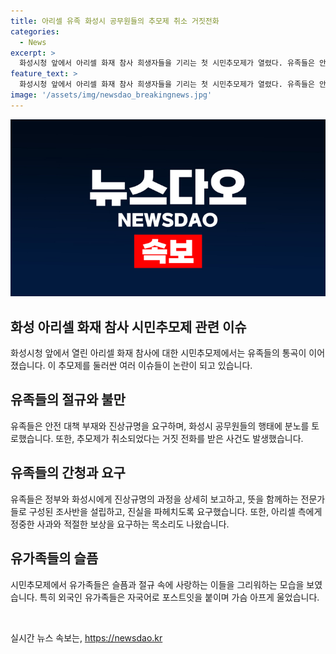 ```yaml
---
title: 아리셀 유족 화성시 공무원들의 추모제 취소 거짓전화
categories:
  - News
excerpt: >
  화성시청 앞에서 아리셀 화재 참사 희생자들을 기리는 첫 시민추모제가 열렸다. 유족들은 안전대책 부재와 현장 조치를 명확하게 요구하며 고소고발에 이르기도 했는데, 화성시가 추모제를 방해하고 거짓 전화까지 한 것으로 알려졌다. 이에 유족들은 분통을 터뜨렸고, 대책위는 화성시에 대한 고소고발을 배경으로 현장에서 끈질긴 투쟁을 이어갔다. 이 와중에서도 중국인 유가족들은 자신들의 슬픔을 표출하고 끝나고 나면서도 영예이며 부모와 아이들 모두 하나가 되어 울부짖었다. (요약문 종료)  
feature_text: >
  화성시청 앞에서 아리셀 화재 참사 희생자들을 기리는 첫 시민추모제가 열렸다. 유족들은 안전대책 부재와 현장 조치를 명확하게 요구하며 고소고발에 이르기도 했는데, 화성시가 추모제를 방해하고 거짓 전화까지 한 것으로 알려졌다. 이에 유족들은 분통을 터뜨렸고, 대책위는 화성시에 대한 고소고발을 배경으로 현장에서 끈질긴 투쟁을 이어갔다. 이 와중에서도 중국인 유가족들은 자신들의 슬픔을 표출하고 끝나고 나면서도 영예이며 부모와 아이들 모두 하나가 되어 울부짖었다. (요약문 종료)  
image: '/assets/img/newsdao_breakingnews.jpg'
---
```


<p><img src="/assets/img/newsdao_breakingnews.jpg" alt="implanttips 속보" /></p>

<h2 data-ke-size="size26">화성 아리셀 화재 참사 시민추모제 관련 이슈</h2>

<p data-ke-size="size16">화성시청 앞에서 열린 아리셀 화재 참사에 대한 시민추모제에서는 유족들의 통곡이 이어졌습니다. 이 추모제를 둘러싼 여러 이슈들이 논란이 되고 있습니다.</p>

<h2 data-ke-size="size24">유족들의 절규와 불만</h2>

<p data-ke-size="size16">유족들은 안전 대책 부재와 진상규명을 요구하며, 화성시 공무원들의 행태에 분노를 토로했습니다. 또한, 추모제가 취소되었다는 거짓 전화를 받은 사건도 발생했습니다.</p>

<h2 data-ke-size="size24">유족들의 간청과 요구</h2>

<p data-ke-size="size16">유족들은 정부와 화성시에게 진상규명의 과정을 상세히 보고하고, 뜻을 함께하는 전문가들로 구성된 조사반을 설립하고, 진실을 파헤치도록 요구했습니다. 또한, 아리셀 측에게 정중한 사과와 적절한 보상을 요구하는 목소리도 나왔습니다.</p>

<h2 data-ke-size="size24">유가족들의 슬픔</h2>

<p data-ke-size="size16">시민추모제에서 유가족들은 슬픔과 절규 속에 사랑하는 이들을 그리워하는 모습을 보였습니다. 특히 외국인 유가족들은 자국어로 포스트잇을 붙이며 가슴 아프게 울었습니다.</p>

<p data-ke-size="size16">&nbsp;</p>
실시간 뉴스 속보는, <a href="https://newsdao.kr" rel="dofollow">https://newsdao.kr</a>


